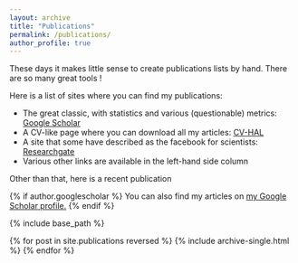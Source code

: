 ```yaml
---
layout: archive
title: "Publications"
permalink: /publications/
author_profile: true
---
```


These days it makes little sense to create publications lists by hand. There are so many great tools !

Here is a list of sites where you can find my publications:

<ul>
<li>The great classic, with statistics and various (questionable) metrics: <a href="https://scholar.google.fr/citations?user=8f23q-4AAAAJ&hl=en">Google Scholar</a></li>
<li>A CV-like page where you can download all my articles: <a href="https://cv.archives-ouvertes.fr/hugues-talbot">CV-HAL</a></li>
<li>A site that some have described as the facebook for scientists: <a href="https://www.researchgate.net/profile/Hugues_Talbot">Researchgate</a></li>
<li>Various other links are available in the left-hand side column</li> 
</ul>

Other than that, here is a recent publication 

{% if author.googlescholar %}
  You can also find my articles on <u><a href="{{author.googlescholar}}">my Google Scholar profile</a>.</u>
{% endif %}

{% include base_path %}

{% for post in site.publications reversed %}
  {% include archive-single.html %}
{% endfor %}
